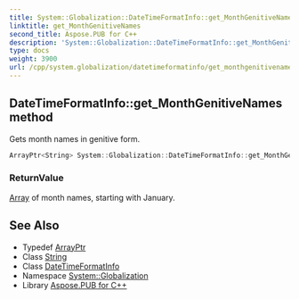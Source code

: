 ```yaml
---
title: System::Globalization::DateTimeFormatInfo::get_MonthGenitiveNames method
linktitle: get_MonthGenitiveNames
second_title: Aspose.PUB for C++
description: 'System::Globalization::DateTimeFormatInfo::get_MonthGenitiveNames method. Gets month names in genitive form in C++.'
type: docs
weight: 3900
url: /cpp/system.globalization/datetimeformatinfo/get_monthgenitivenames/
---
```

## DateTimeFormatInfo::get_MonthGenitiveNames method


Gets month names in genitive form.

```cpp
ArrayPtr<String> System::Globalization::DateTimeFormatInfo::get_MonthGenitiveNames() const
```


### ReturnValue

[Array](../../../system/array/) of month names, starting with January.

## See Also

* Typedef [ArrayPtr](../../../system/arrayptr/)
* Class [String](../../../system/string/)
* Class [DateTimeFormatInfo](../)
* Namespace [System::Globalization](../../)
* Library [Aspose.PUB for C++](../../../)
